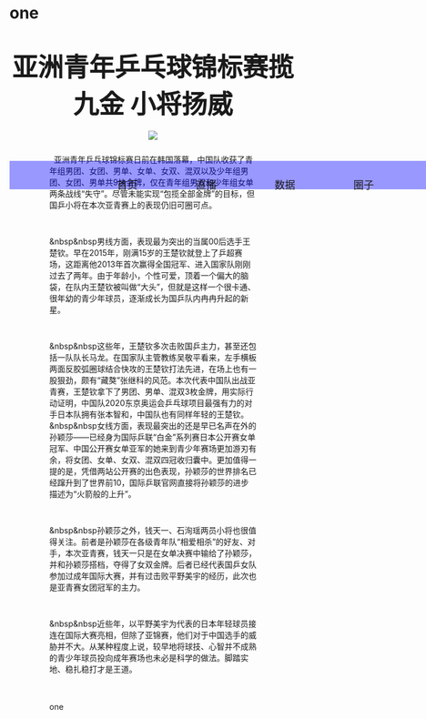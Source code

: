 # one<html>
<head>
<meta charset="utf-8">
<link rel="stylesheet" href="css/sss.css">
<style>
.cai1{
    background:blue;opacity:0.4; filter: Alpha(opacity=40);position:absolute;width:1349px;;height:50px;
    z-index: 30;margin-top:200px;
}
.nav1 {           
            color: #FFFFFF;
            font-family: "微软雅黑";
            font-size: 18px;
            margin-top:200px;text-align: center;
            position: absolute;
            z-index: 40;
        }
        .nav1 li {
            display: inline;
        }
        .nav1 a,a.load {
            text-decoration: none;
            margin: 0 40px;
        }
        
        .nav1 a:link,a:link.load {/* 未访问链接*/
            color: #FFFFFF;
        }
        .nav1 a:visited,a:visited.load{ /* 已访问链接 */
            color: #FFFFFF;
        }
        .nav1 a:hover,a:hover.load{/* 鼠标移动到链接上 */
            color: #D0D0D0;
            cursor: pointer;
        }
        .nav1 a:active,a:active.load{/* 鼠标点击时 */
            color: #D0D0D0;
            cursor: pointer;
        }

        <--.search{
              height: 30px;
              position: relative;
              width: 180px;
              margin: 0 20px 0 0;
        }
        .search input{
            height:30px;width:100%;
            border:none;
            border-radius:10px;
            background:		#989898 ;
            outline: none;
            padding-left: 10px;
            color: 	#303030  ;
        }
        .search button{
            position: absolute; 
            margin-top:9px; 
            top: 0;right: -15px;
            width: 33px;height: 25px;
            border: none;
            border-radius: 0 5px 5px 0;
            cursor: pointer;
            background:  url(../images/white.png) no-repeat;
        }-->
.middle{background-color:#F5FFE8;margin:250px 200px 0 200px;height:100%;}
p{padding-left:70px;padding-right:70px;padding-top:10px;}
</style>
</head>
<body>
<div class="tou">
 <div class="nav1" style="float:left;line-height:50px;height:50px;width:100%" id="caidan">
            <ul>
                <li>&nbsp&nbsp<a href="index1.html">首页</a>&nbsp&nbsp</li>
                <li>&nbsp&nbsp<a href="zhi.html">直播</a>&nbsp&nbsp</li>
                <li>&nbsp&nbsp<a href="shu.html">数据</a>&nbsp&nbsp</li>
                <li>&nbsp&nbsp<a href="quan.php">圈子</a>&nbsp&nbsp</li>
                <li>&nbsp&nbsp<a href="wo.html">我</a>&nbsp&nbsp</li>
                &nbsp&nbsp&nbsp&nbsp&nbsp&nbsp&nbsp&nbsp
            </ul>
        </div>
		        <div class="cai1">
        </div>
	<div class="middle">
	    <div style="text-align:center;font-size:45"><b>亚洲青年乒乓球锦标赛揽九金 小将扬威</b></div>
	    <br/>
	    <div style="text-align:center">
            <img border="0" src="C:\Users\dell\Desktop\ping\images\王楚钦.jpg">
        </div>
		<p>
            &nbsp&nbsp亚洲青年乒乓球锦标赛日前在韩国落幕，中国队收获了青年组男团、女团、男单、女单、女双、混双以及少年组男团、女团、男单共9块金牌，仅在青年组男双和少年组女单两条战线“失守”。尽管未能实现“包揽全部金牌”的目标，但国乒小将在本次亚青赛上的表现仍旧可圈可点。

　　        <br/>&nbsp&nbsp男线方面，表现最为突出的当属00后选手王楚钦。早在2015年，刚满15岁的王楚钦就登上了乒超赛场，这距离他2013年首次赢得全国冠军、进入国家队刚刚过去了两年。由于年龄小，个性可爱，顶着一个偏大的脑袋，在队内王楚钦被叫做“大头”，但就是这样一个很卡通、很年幼的青少年球员，逐渐成长为国乒队内冉冉升起的新星。

　　        <br/>&nbsp&nbsp这些年，王楚钦多次击败国乒主力，甚至还包括一队队长马龙。在国家队主管教练吴敬平看来，左手横板两面反胶弧圈球结合快攻的王楚钦打法先进，在场上也有一股狠劲，颇有“藏獒”张继科的风范。本次代表中国队出战亚青赛，王楚钦拿下了男团、男单、混双3枚金牌，用实际行动证明，中国队2020东京奥运会乒乓球项目最强有力的对手日本队拥有张本智和，中国队也有同样年轻的王楚钦。
            <br/>&nbsp&nbsp女线方面，表现最突出的还是早已名声在外的孙颖莎——已经身为国际乒联“白金”系列赛日本公开赛女单冠军、中国公开赛女单亚军的她来到青少年赛场更加游刃有余，将女团、女单、女双、混双四冠收归囊中。更加值得一提的是，凭借两站公开赛的出色表现，孙颖莎的世界排名已经蹿升到了世界前10，国际乒联官网直接将孙颖莎的进步描述为“火箭般的上升”。

　　        <br/>&nbsp&nbsp孙颖莎之外，钱天一、石洵瑶两员小将也很值得关注。前者是孙颖莎在各级青年队“相爱相杀”的好友、对手，本次亚青赛，钱天一只是在女单决赛中输给了孙颖莎，并和孙颖莎搭档，夺得了女双金牌。后者已经代表国乒女队参加过成年国际大赛，并有过击败平野美宇的经历，此次也是亚青赛女团冠军的主力。

　　         <br/>&nbsp&nbsp近些年，以平野美宇为代表的日本年轻球员接连在国际大赛亮相，但除了亚锦赛，他们对于中国选手的威胁并不大。从某种程度上说，较早地将球技、心智并不成熟的青少年球员投向成年赛场也未必是科学的做法。脚踏实地、稳扎稳打才是王道。
        </p>
	</div>
</div>

</body>
</html>


one
